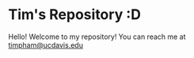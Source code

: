 # Tim's Repository :D

 Hello! Welcome to my repository! You can reach me at [timpham\@ucdavis.edu](mailto:timpham@ucdavis.edu)

